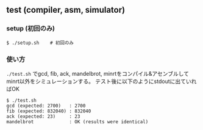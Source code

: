 ## test (compiler, asm, simulator)

### setup (初回のみ)
```
$ ./setup.sh    # 初回のみ
```

### 使い方

`./test.sh` でgcd, fib, ack, mandelbrot, minrtをコンパイル&アセンブルしてminrt以外をシミュレーションする。
テスト後に以下のようにstdoutに出ていればOK

```
$ ./test.sh
gcd (expected: 2700)   : 2700
fib (expected: 832040) : 832040
ack (expected: 23)     : 23
mandelbrot             : OK (results were identical)
```
